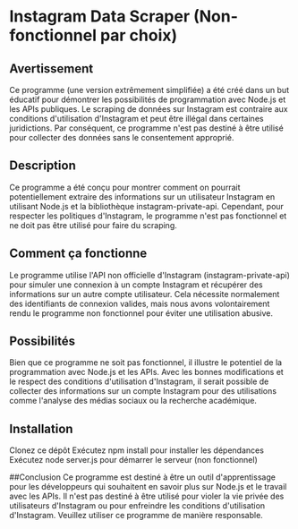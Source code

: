 # Instagram Data Scraper (Non-fonctionnel par choix)

## Avertissement
Ce programme (une version extrêmement simplifiée) a été créé dans un but éducatif pour démontrer les possibilités de programmation avec Node.js et les APIs publiques. Le scraping de données sur Instagram est contraire aux conditions d'utilisation d'Instagram et peut être illégal dans certaines juridictions. Par conséquent, ce programme n'est pas destiné à être utilisé pour collecter des données sans le consentement approprié.

## Description
Ce programme a été conçu pour montrer comment on pourrait potentiellement extraire des informations sur un utilisateur Instagram en utilisant Node.js et la bibliothèque instagram-private-api. Cependant, pour respecter les politiques d'Instagram, le programme n'est pas fonctionnel et ne doit pas être utilisé pour faire du scraping.

## Comment ça fonctionne
Le programme utilise l'API non officielle d'Instagram (instagram-private-api) pour simuler une connexion à un compte Instagram et récupérer des informations sur un autre compte utilisateur. Cela nécessite normalement des identifiants de connexion valides, mais nous avons volontairement rendu le programme non fonctionnel pour éviter une utilisation abusive.

## Possibilités
Bien que ce programme ne soit pas fonctionnel, il illustre le potentiel de la programmation avec Node.js et les APIs. Avec les bonnes modifications et le respect des conditions d'utilisation d'Instagram, il serait possible de collecter des informations sur un compte Instagram pour des utilisations comme l'analyse des médias sociaux ou la recherche académique.

## Installation
Clonez ce dépôt
Exécutez npm install pour installer les dépendances
Exécutez node server.js pour démarrer le serveur (non fonctionnel)

##Conclusion
Ce programme est destiné à être un outil d'apprentissage pour les développeurs qui souhaitent en savoir plus sur Node.js et le travail avec les APIs. Il n'est pas destiné à être utilisé pour violer la vie privée des utilisateurs d'Instagram ou pour enfreindre les conditions d'utilisation d'Instagram. Veuillez utiliser ce programme de manière responsable.
